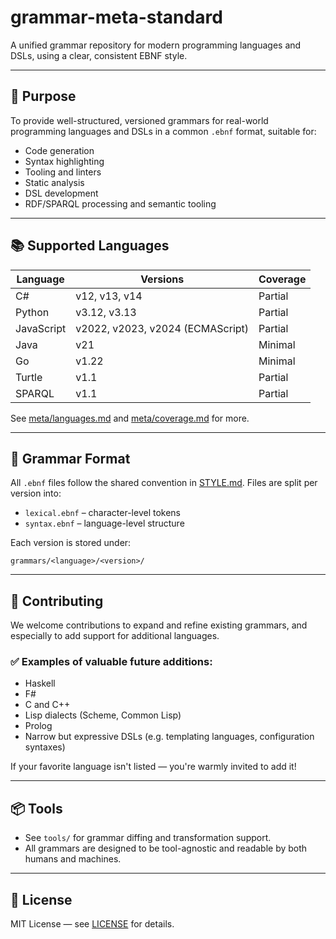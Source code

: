 # grammar-meta-standard

A unified grammar repository for modern programming languages and DSLs, using a clear, consistent EBNF style.

---

## 🎯 Purpose

To provide well-structured, versioned grammars for real-world programming languages and DSLs in a common `.ebnf` format, suitable for:

- Code generation
- Syntax highlighting
- Tooling and linters
- Static analysis
- DSL development
- RDF/SPARQL processing and semantic tooling

---

## 📚 Supported Languages

| Language     | Versions                     | Coverage   |
|--------------|------------------------------|------------|
| C#           | v12, v13, v14                 | Partial    |
| Python       | v3.12, v3.13                  | Partial    |
| JavaScript   | v2022, v2023, v2024 (ECMAScript) | Partial |
| Java         | v21                           | Minimal    |
| Go           | v1.22                         | Minimal    |
| Turtle       | v1.1                          | Partial    |
| SPARQL       | v1.1                          | Partial    |

See [meta/languages.md](meta/languages.md) and [meta/coverage.md](meta/coverage.md) for more.

---

## 📐 Grammar Format

All `.ebnf` files follow the shared convention in [STYLE.md](STYLE.md). Files are split per version into:

- `lexical.ebnf` – character-level tokens
- `syntax.ebnf` – language-level structure

Each version is stored under:

```
grammars/<language>/<version>/
```

---

## 🤝 Contributing

We welcome contributions to expand and refine existing grammars, and especially to add support for additional languages.

### ✅ Examples of valuable future additions:

- Haskell
- F#
- C and C++
- Lisp dialects (Scheme, Common Lisp)
- Prolog
- Narrow but expressive DSLs (e.g. templating languages, configuration syntaxes)

If your favorite language isn't listed — you're warmly invited to add it!

---

## 📦 Tools

- See `tools/` for grammar diffing and transformation support.
- All grammars are designed to be tool-agnostic and readable by both humans and machines.

---

## 🔄 License

MIT License — see [LICENSE](LICENSE) for details.

